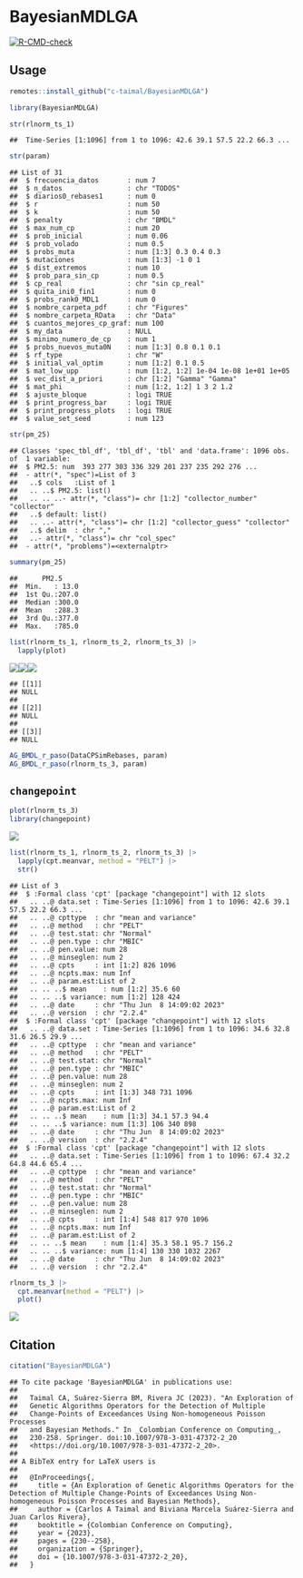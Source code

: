 
# BayesianMDLGA

<!-- badges: start -->
[![R-CMD-check](https://github.com/c-taimal/BayesianMDLGA/actions/workflows/R-CMD-check.yaml/badge.svg)](https://github.com/c-taimal/BayesianMDLGA/actions/workflows/R-CMD-check.yaml)
<!-- badges: end -->

## Usage

``` r
remotes::install_github("c-taimal/BayesianMDLGA")
```

``` r
library(BayesianMDLGA)
```

``` r
str(rlnorm_ts_1)
```

    ##  Time-Series [1:1096] from 1 to 1096: 42.6 39.1 57.5 22.2 66.3 ...

``` r
str(param)
```

    ## List of 31
    ##  $ frecuencia_datos       : num 7
    ##  $ n_datos                : chr "TODOS"
    ##  $ diarios0_rebases1      : num 0
    ##  $ r                      : num 50
    ##  $ k                      : num 50
    ##  $ penalty                : chr "BMDL"
    ##  $ max_num_cp             : num 20
    ##  $ prob_inicial           : num 0.06
    ##  $ prob_volado            : num 0.5
    ##  $ probs_muta             : num [1:3] 0.3 0.4 0.3
    ##  $ mutaciones             : num [1:3] -1 0 1
    ##  $ dist_extremos          : num 10
    ##  $ prob_para_sin_cp       : num 0.5
    ##  $ cp_real                : chr "sin cp_real"
    ##  $ quita_ini0_fin1        : num 0
    ##  $ probs_rank0_MDL1       : num 0
    ##  $ nombre_carpeta_pdf     : chr "Figures"
    ##  $ nombre_carpeta_RData   : chr "Data"
    ##  $ cuantos_mejores_cp_graf: num 100
    ##  $ my_data                : NULL
    ##  $ minimo_numero_de_cp    : num 1
    ##  $ probs_nuevos_muta0N    : num [1:3] 0.8 0.1 0.1
    ##  $ rf_type                : chr "W"
    ##  $ initial_val_optim      : num [1:2] 0.1 0.5
    ##  $ mat_low_upp            : num [1:2, 1:2] 1e-04 1e-08 1e+01 1e+05
    ##  $ vec_dist_a_priori      : chr [1:2] "Gamma" "Gamma"
    ##  $ mat_phi                : num [1:2, 1:2] 1 3 2 1.2
    ##  $ ajuste_bloque          : logi TRUE
    ##  $ print_progress_bar     : logi TRUE
    ##  $ print_progress_plots   : logi TRUE
    ##  $ value_set_seed         : num 123

``` r
str(pm_25)
```

    ## Classes 'spec_tbl_df', 'tbl_df', 'tbl' and 'data.frame': 1096 obs. of  1 variable:
    ##  $ PM2.5: num  393 277 303 336 329 201 237 235 292 276 ...
    ##  - attr(*, "spec")=List of 3
    ##   ..$ cols   :List of 1
    ##   .. ..$ PM2.5: list()
    ##   .. .. ..- attr(*, "class")= chr [1:2] "collector_number" "collector"
    ##   ..$ default: list()
    ##   .. ..- attr(*, "class")= chr [1:2] "collector_guess" "collector"
    ##   ..$ delim  : chr ","
    ##   ..- attr(*, "class")= chr "col_spec"
    ##  - attr(*, "problems")=<externalptr>

``` r
summary(pm_25)
```

    ##      PM2.5      
    ##  Min.   : 13.0  
    ##  1st Qu.:207.0  
    ##  Median :300.0  
    ##  Mean   :288.3  
    ##  3rd Qu.:377.0  
    ##  Max.   :785.0

``` r
list(rlnorm_ts_1, rlnorm_ts_2, rlnorm_ts_3) |>
  lapply(plot)
```

![](README_files/figure-gfm/sim-plot-1.png)<!-- -->![](README_files/figure-gfm/sim-plot-2.png)<!-- -->![](README_files/figure-gfm/sim-plot-3.png)<!-- -->

    ## [[1]]
    ## NULL
    ## 
    ## [[2]]
    ## NULL
    ## 
    ## [[3]]
    ## NULL

``` r
AG_BMDL_r_paso(DataCPSimRebases, param)
AG_BMDL_r_paso(rlnorm_ts_3, param)
```

## `changepoint`

``` r
plot(rlnorm_ts_3)
library(changepoint)
```

![](README_files/figure-gfm/changepoint-1.png)<!-- -->

``` r
list(rlnorm_ts_1, rlnorm_ts_2, rlnorm_ts_3) |>
  lapply(cpt.meanvar, method = "PELT") |>
  str()
```

    ## List of 3
    ##  $ :Formal class 'cpt' [package "changepoint"] with 12 slots
    ##   .. ..@ data.set : Time-Series [1:1096] from 1 to 1096: 42.6 39.1 57.5 22.2 66.3 ...
    ##   .. ..@ cpttype  : chr "mean and variance"
    ##   .. ..@ method   : chr "PELT"
    ##   .. ..@ test.stat: chr "Normal"
    ##   .. ..@ pen.type : chr "MBIC"
    ##   .. ..@ pen.value: num 28
    ##   .. ..@ minseglen: num 2
    ##   .. ..@ cpts     : int [1:2] 826 1096
    ##   .. ..@ ncpts.max: num Inf
    ##   .. ..@ param.est:List of 2
    ##   .. .. ..$ mean    : num [1:2] 35.6 60
    ##   .. .. ..$ variance: num [1:2] 128 424
    ##   .. ..@ date     : chr "Thu Jun  8 14:09:02 2023"
    ##   .. ..@ version  : chr "2.2.4"
    ##  $ :Formal class 'cpt' [package "changepoint"] with 12 slots
    ##   .. ..@ data.set : Time-Series [1:1096] from 1 to 1096: 34.6 32.8 31.6 26.5 29.9 ...
    ##   .. ..@ cpttype  : chr "mean and variance"
    ##   .. ..@ method   : chr "PELT"
    ##   .. ..@ test.stat: chr "Normal"
    ##   .. ..@ pen.type : chr "MBIC"
    ##   .. ..@ pen.value: num 28
    ##   .. ..@ minseglen: num 2
    ##   .. ..@ cpts     : int [1:3] 348 731 1096
    ##   .. ..@ ncpts.max: num Inf
    ##   .. ..@ param.est:List of 2
    ##   .. .. ..$ mean    : num [1:3] 34.1 57.3 94.4
    ##   .. .. ..$ variance: num [1:3] 106 340 898
    ##   .. ..@ date     : chr "Thu Jun  8 14:09:02 2023"
    ##   .. ..@ version  : chr "2.2.4"
    ##  $ :Formal class 'cpt' [package "changepoint"] with 12 slots
    ##   .. ..@ data.set : Time-Series [1:1096] from 1 to 1096: 67.4 32.2 64.8 44.6 65.4 ...
    ##   .. ..@ cpttype  : chr "mean and variance"
    ##   .. ..@ method   : chr "PELT"
    ##   .. ..@ test.stat: chr "Normal"
    ##   .. ..@ pen.type : chr "MBIC"
    ##   .. ..@ pen.value: num 28
    ##   .. ..@ minseglen: num 2
    ##   .. ..@ cpts     : int [1:4] 548 817 970 1096
    ##   .. ..@ ncpts.max: num Inf
    ##   .. ..@ param.est:List of 2
    ##   .. .. ..$ mean    : num [1:4] 35.3 58.1 95.7 156.2
    ##   .. .. ..$ variance: num [1:4] 130 330 1032 2267
    ##   .. ..@ date     : chr "Thu Jun  8 14:09:02 2023"
    ##   .. ..@ version  : chr "2.2.4"

``` r
rlnorm_ts_3 |>
  cpt.meanvar(method = "PELT") |>
  plot()
```

![](README_files/figure-gfm/changepoint-2.png)<!-- -->

## Citation

``` r
citation("BayesianMDLGA")
```

    ## To cite package 'BayesianMDLGA' in publications use:
    ## 
    ##   Taimal CA, Suárez-Sierra BM, Rivera JC (2023). "An Exploration of
    ##   Genetic Algorithms Operators for the Detection of Multiple
    ##   Change-Points of Exceedances Using Non-homogeneous Poisson Processes
    ##   and Bayesian Methods." In _Colombian Conference on Computing_,
    ##   230-258. Springer. doi:10.1007/978-3-031-47372-2_20
    ##   <https://doi.org/10.1007/978-3-031-47372-2_20>.
    ## 
    ## A BibTeX entry for LaTeX users is
    ## 
    ##   @InProceedings{,
    ##     title = {An Exploration of Genetic Algorithms Operators for the Detection of Multiple Change-Points of Exceedances Using Non-homogeneous Poisson Processes and Bayesian Methods},
    ##     author = {Carlos A Taimal and Biviana Marcela Suárez-Sierra and Juan Carlos Rivera},
    ##     booktitle = {Colombian Conference on Computing},
    ##     year = {2023},
    ##     pages = {230--258},
    ##     organization = {Springer},
    ##     doi = {10.1007/978-3-031-47372-2_20},
    ##   }
